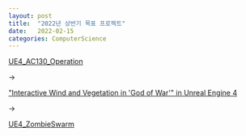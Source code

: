 ```yaml
---
layout: post
title:  "2022년 상반기 목표 프로젝트"
date:   2022-02-15
categories: ComputerScience
---
```


[UE4_AC130_Operation](https://github.com/SungJJinKang/UE4_AC130_Operation)       
         
->         
            
["Interactive Wind and Vegetation in 'God of War'" in Unreal Engine 4](https://github.com/SungJJinKang/UE4_Interactive_Wind_and_Vegetation_in_God_of_War)           
              
->             
                 
[UE4_ZombieSwarm](https://github.com/SungJJinKang/UE4_ZombieSwarm)             
               